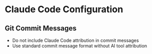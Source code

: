 # Claude Code Configuration

## Git Commit Messages
- Do not include Claude Code attribution in commit messages
- Use standard commit message format without AI tool attribution